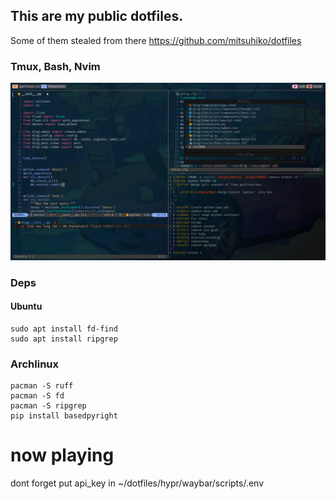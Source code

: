 ## This are my public dotfiles.

Some of them stealed from there https://github.com/mitsuhiko/dotfiles


### Tmux, Bash, Nvim 

![img](https://raw.githubusercontent.com/gunlinux/dotfiles/master/img/config.png)


### Deps

#### Ubuntu 
```
sudo apt install fd-find
sudo apt install ripgrep
```

###  Archlinux
```
pacman -S ruff
pacman -S fd
pacman -S ripgrep
pip install basedpyright
```


# now playing

dont forget put api_key in ~/dotfiles/hypr/waybar/scripts/.env

